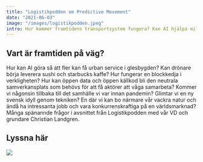 ```yaml
---
title: "Logistikpodden om Predictive Movement"
date: "2021-06-03"
image: "/images/logistikpodden.jpeg"
intro: Hur kommer framtidens transportsystem fungera? Kan AI hjälpa miljön?
---
```


## Vart är framtiden på väg?
Hur kan AI göra så att fler kan få urban service i glesbygden? Kan drönare börja leverera sushi och starbucks kaffe? Hur fungerar en blockkedja i verkligheten? Hur kan öppen data och öppen källkod bli den neutrala samverkansplats som behövs för att få aktörer att våga samarbeta? Kommer vi någonsin tillbaka till det samhälle vi var innan pandemin? Glimtar vi en ny svensk idyll genom tekniken? En där vi kan bo närmare vår vackra natur och ändå ha intressanta jobb och vara konkurrenskraftiga på en världsmarknad? Många spänannde frågor i avsnittet från Logistikpodden med vår VD och grundare Christian Landgren.

## Lyssna här

<a hreF="https://logistikpodden.se/podcast/christian-landgren-om-framtidens-transporter/">
  <img src='/images/logistikpodden.png'/>
</a>
